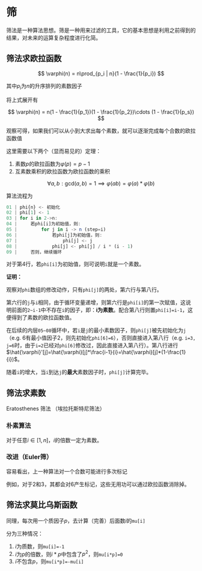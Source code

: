 # 筛

筛法是一种算法思想。筛是一种用来过滤的工具，它的基本思想是利用之前得到的结果，对未来的运算复杂程度进行化简。

## 筛法求欧拉函数

$$
\varphi(n) = n\prod_{p_i | n}(1 - \frac{1}{p_i})
$$

其中$p_i$为$n$的升序排列的素数因子

将上式展开有

$$
\varphi(n) = n(1 - \frac{1}{p_1})(1 - \frac{1}{p_2})\cdots (1 - \frac{1}{p_s})
$$

观察可得，如果我们可以从小到大求出每个素数，就可以逐渐完成每个合数的欧拉函数值

这里需要以下两个（显而易见的）定理：

1. 素数$p$的欧拉函数为$\varphi(p)=p-1$
2. 互素数乘积的欧拉函数为欧拉函数的乘积

$$
\forall{a, b}:\text{gcd}(a,b)=1\implies \varphi(ab)=\varphi(a)*\varphi(b)
$$

算法流程为

```javascript
01 | phi{n} <- 初始化
02 | phi[1] <- 1
03 | for i in 2->n:
04 |     若phi[i]为初始值，则:
05 |         for j in i -> n (step=i)
06 |             若phi[j]为初始值，则:
07 |                 phi[j] <- j
08 |             phi[j] <- phi[j] / i * (i - 1)
09 |     否则，继续循环
```

对于第4行，若`phi[i]`为初始值，则可说明`i`就是一个素数。

**证明：**

观察对`phi`数组的修改动作，只有`phi[j]`的两处，第六行与第八行。

第六行的`j`与`i`相同，由于循环变量递增，则第六行是`phi[i]`的第一次赋值，这说明前面的`2~i-1`中不存在`i`的因子，即：**i为素数**。配合第八行则置`phi[i]=i-1`，这便得到了素数的欧拉函数值。

在后续的内层`05~08`循环中，若`i`是`j`的最小素数因子，则`phi[j]`被先初始化为`j`（e.g. 6有最小值因子2，则先初始化`phi[6]=6`），否则直接进入第八行（e.g. `i=3, j=6`时，由于`i=2`已经对`phi[6]`修改过，因此直接进入第八行）。第八行进行$\hat{\varphi}'[j]=\hat{\varphi}[j]*\frac{i-1}{i}=\hat{\varphi}[j]*(1-\frac{1}{i})$。

随着`i`的增大，当`i`到达`j`的**最大**素数因子时，`phi[j]`计算完毕。

## 筛法求素数

Eratosthenes 筛法 （埃拉托斯特尼筛法）

### 朴素算法

对于任意$i\in [1, n]$，$i$的倍数一定为素数。

### 改进（Euler筛）

容易看出，上一种算法对一个合数可能进行多次标记

例如，对于$2$和$3$，其都会对$6$产生标记，这些无用功可以通过欧拉函数消除掉。

## 筛法求莫比乌斯函数

同理，每次用一个质因子$p$，去计算（完善）后面数$i$的`mu[i]`

分为三种情况：

1. $i$为质数，则`mu[i]=-1`
2. $i$为$p$的倍数，则$i*p$中包含了$p^2$，则`mu[i*p]=0`
3. $i$不包含$p$，则`mu[i*p]=-mu[i]`

